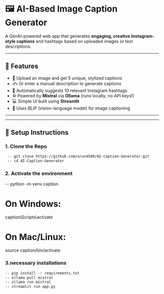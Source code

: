 # 🖼️ AI-Based Image Caption Generator

A GenAI-powered web app that generates **engaging, creative Instagram-style captions** and hashtags based on uploaded images or text descriptions.

---

## 🚀 Features

- 📸 Upload an image and get 5 unique, stylized captions
- ✍️ Or enter a manual description to generate captions
- 🎯 Automatically suggests 10 relevant Instagram hashtags
- ⚙️ Powered by **Mistral** via **Ollama** (runs locally, no API keys!)
- 💻 Simple UI built using **Streamlit**
- 🔎 Uses BLIP (vision-language model) for image captioning

---


---

## 🔧 Setup Instructions

### 1. Clone the Repo

```bash
 -- git clone https://github.com/arun4589/AI-Caption-Generator.git
 -- cd AI-Caption-Generator
```

### 2. Activate the environment
 -- python -m venv caption

# On Windows:
caption\Scripts\activate
# On Mac/Linux:
source caption/bin/activate
### 3.necessary installations
```bash
-- pip install -r requirements.txt
-- ollama pull mistral
-- ollama run mistral
-- streamlit run app.py
```




